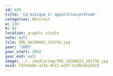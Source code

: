 ```yaml
---
id: 620
title: 'La musique I: apparition=prélude'
categories: Abstrait
w: 116
h: 81
location: graphic studio
note: null
file: IMG_20180922_191716.jpg
year: '2003'
year_start: 2003
year_end: null
image: ../../media/img/IMG_20180922_191716.jpg
uuid: fd7e6abb-a73e-4513-ad5f-bc06eab240c5
---
```


